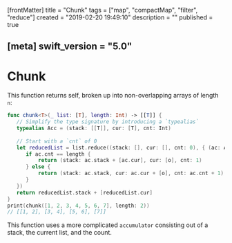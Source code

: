 [frontMatter]
title = "Chunk"
tags = ["map", "compactMap", "filter", "reduce"]
created = "2019-02-20 19:49:10"
description = ""
published = true

[meta]
swift_version = "5.0"
---

# Chunk

This function returns self, broken up into non-overlapping arrays of
length `n`:

``` Swift
func chunk<T>(_ list: [T], length: Int) -> [[T]] {
   // Simplify the type signature by introducing a `typealias`
   typealias Acc = (stack: [[T]], cur: [T], cnt: Int)
   
   // Start with a `cnt` of 0
   let reducedList = list.reduce((stack: [], cur: [], cnt: 0), { (ac: Acc, o: T) -> Acc in
      if ac.cnt == length {
          return (stack: ac.stack + [ac.cur], cur: [o], cnt: 1)
      } else {
          return (stack: ac.stack, cur: ac.cur + [o], cnt: ac.cnt + 1)
      }
   })
   return reducedList.stack + [reducedList.cur]
}
print(chunk([1, 2, 3, 4, 5, 6, 7], length: 2))
// [[1, 2], [3, 4], [5, 6], [7]]
```

This function uses a more complicated `accumulator` consisting out of a
stack, the current list, and the count.
